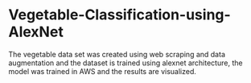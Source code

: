 # Vegetable-Classification-using-AlexNet
The vegetable data set was created using web scraping and data augmentation
and the dataset is trained using alexnet architecture, the model was trained in AWS 
and the results are visualized.
